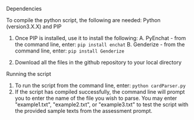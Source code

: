 Dependencies

To compile the python script, the following are needed: Python (version3.X.X) and PIP
1. Once PIP is installed, use it to install the following: 
   A. PyEnchat - from the command line, enter: ```pip install enchat``` 
   B. Genderize - from the command line, enter: ```pip install Genderize```
   
2. Download all the files in the github repository to your local directory



Running the script

1. To run the script from the command line, enter: ```python cardParser.py```
2. If the script has compiled successfully, the command line will prompt you to enter the name of the file you wish to parse. You may enter "example1.txt", "example2.txt", or "example3.txt" to test the script with the provided sample texts from the assessment prompt.
